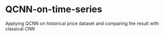 # QCNN-on-time-series
Applying QCNN on historical price dataset and comparing the result with classical CNN
